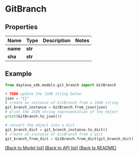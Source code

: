 # GitBranch


## Properties

Name | Type | Description | Notes
------------ | ------------- | ------------- | -------------
**name** | **str** |  | 
**sha** | **str** |  | 

## Example

```python
from daytona_sdk.models.git_branch import GitBranch

# TODO update the JSON string below
json = "{}"
# create an instance of GitBranch from a JSON string
git_branch_instance = GitBranch.from_json(json)
# print the JSON string representation of the object
print(GitBranch.to_json())

# convert the object into a dict
git_branch_dict = git_branch_instance.to_dict()
# create an instance of GitBranch from a dict
git_branch_from_dict = GitBranch.from_dict(git_branch_dict)
```
[[Back to Model list]](../README.md#documentation-for-models) [[Back to API list]](../README.md#documentation-for-api-endpoints) [[Back to README]](../README.md)


